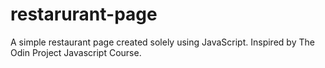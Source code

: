# restarurant-page
A simple restaurant page created solely using JavaScript. Inspired by The Odin Project Javascript Course.
